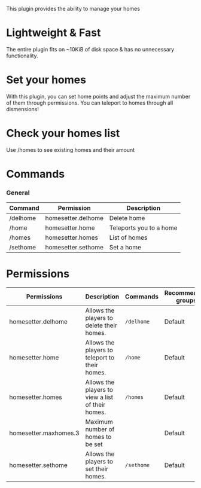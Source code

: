 This plugin provides the ability to manage your homes

# Lightweight & Fast
The entire plugin fits on ~10KiB of disk space & has no unnecessary functionality.

# Set your homes
With this plugin, you can set home points and adjust the maximum number of them through permissions. You can teleport to homes through all dismensions!

# Check your homes list
Use /homes to see existing homes and their amount

# Commands

### General
| Command | Permission | Description |
| ------- | ---------- | ----------- |
|/delhome | homesetter.delhome | Delete home|
|/home | homesetter.home | Teleports you to a home|
|/homes | homesetter.homes | List of homes|
|/sethome | homesetter.sethome | Set a home|



# Permissions
| Permissions | Description | Commands | Recommended groups |
| ----------- | ----------- | -------- | ------------------ |
| homesetter.delhome | Allows the players to delete their homes. | `/delhome` | Default |
| homesetter.home | Allows the players to teleport to their homes. | `/home` | Default |
| homesetter.homes | Allows the players to view a list of their homes. | `/homes` | Default |
| homesetter.maxhomes.3 | Maximum number of homes to be set |  | Default |
| homesetter.sethome | Allows the players to set their homes. | `/sethome` | Default |
